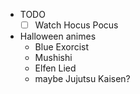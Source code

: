   * TODO
    * [ ] Watch Hocus Pocus
  * Halloween animes
    * Blue Exorcist
    * Mushishi
    * Elfen Lied
    * maybe Jujutsu Kaisen?